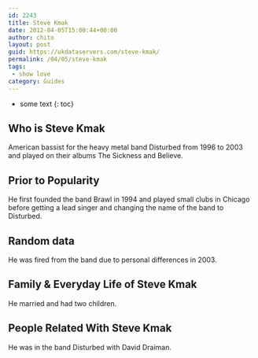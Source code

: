 ```yaml
---
id: 2243
title: Steve Kmak
date: 2012-04-05T15:00:44+00:00
author: chito
layout: post
guid: https://ukdataservers.com/steve-kmak/
permalink: /04/05/steve-kmak
tags:
 - show love
category: Guides
---
```


* some text
{: toc}
          
          
## Who is  Steve Kmak
                  
                  
                  
American bassist for the heavy metal band Disturbed from 1996 to 2003 and played on their albums The Sickness and Believe.
                  
                
                
                
## Prior to Popularity 
                  
                  
                  
He first founded the band Brawl in 1994 and played small clubs in Chicago before getting a lead singer and changing the name of the band to Disturbed.
                  
                
                
                
## Random data 
                  
                  
                  
He was fired from the band due to personal differences in 2003.
                  
                
                
                
## Family & Everyday Life of Steve Kmak
                  
                  
                  
He married and had two children.
                  
                
                
                
## People Related With  Steve Kmak
                  
                  
                  
He was in the band Disturbed with David Draiman.
                  
                
              
            
          
          
          
    
    
  
